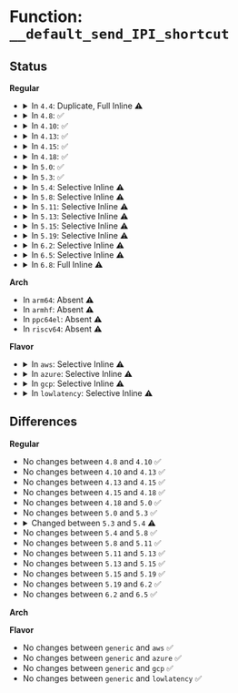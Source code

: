 # Function: <code>__default_send_IPI_shortcut</code>

## Status
<b>Regular</b>
<ul>
<li>
<details>
<summary>In <code>4.4</code>: Duplicate, Full Inline ⚠️</summary>

**Collision:** Static Duplication

**Inline:** Full

**Transformation:** False

**Instances:**

```
In arch/x86/kernel/apic/apic_flat_64.c (ffffffff8105a594)
Location: arch/x86/include/asm/ipi.h:61
Inline: True
```
```
In arch/x86/kernel/apic/probe_64.c (ffffffff8105a8d6)
Location: arch/x86/include/asm/ipi.h:61
Inline: True
Inline callers:
  - arch/x86/kernel/apic/probe_64.c:apic_send_IPI_self
```
</details>
</li>
<li>
<details>
<summary>In <code>4.8</code>: ✅</summary>

```c
void __default_send_IPI_shortcut(unsigned int shortcut, int vector, unsigned int dest);
```

**Collision:** Unique Global

**Inline:** No

**Transformation:** False

**Instances:**

```
In arch/x86/kernel/apic/ipi.c (ffffffff81054cd0)
Location: arch/x86/kernel/apic/ipi.c:20
Inline: False
Direct callers:
  - arch/x86/kernel/apic/probe_64.c:apic_send_IPI_self
```
**Symbols:**

```
ffffffff81054cd0-ffffffff81054d0b: __default_send_IPI_shortcut (STB_GLOBAL)
```
</details>
</li>
<li>
<details>
<summary>In <code>4.10</code>: ✅</summary>

```c
void __default_send_IPI_shortcut(unsigned int shortcut, int vector, unsigned int dest);
```

**Collision:** Unique Global

**Inline:** No

**Transformation:** False

**Instances:**

```
In arch/x86/kernel/apic/ipi.c (ffffffff81057a90)
Location: arch/x86/kernel/apic/ipi.c:20
Inline: False
Direct callers:
  - arch/x86/kernel/apic/probe_64.c:apic_send_IPI_self
```
**Symbols:**

```
ffffffff81057a90-ffffffff81057acb: __default_send_IPI_shortcut (STB_GLOBAL)
```
</details>
</li>
<li>
<details>
<summary>In <code>4.13</code>: ✅</summary>

```c
void __default_send_IPI_shortcut(unsigned int shortcut, int vector, unsigned int dest);
```

**Collision:** Unique Global

**Inline:** No

**Transformation:** False

**Instances:**

```
In arch/x86/kernel/apic/ipi.c (ffffffff81057210)
Location: arch/x86/kernel/apic/ipi.c:20
Inline: False
Direct callers:
  - arch/x86/kernel/apic/probe_64.c:apic_send_IPI_self
```
**Symbols:**

```
ffffffff81057210-ffffffff8105724b: __default_send_IPI_shortcut (STB_GLOBAL)
```
</details>
</li>
<li>
<details>
<summary>In <code>4.15</code>: ✅</summary>

```c
void __default_send_IPI_shortcut(unsigned int shortcut, int vector, unsigned int dest);
```

**Collision:** Unique Global

**Inline:** No

**Transformation:** False

**Instances:**

```
In arch/x86/kernel/apic/ipi.c (ffffffff8105aea0)
Location: arch/x86/kernel/apic/ipi.c:21
Inline: False
Direct callers:
  - arch/x86/kernel/apic/probe_64.c:apic_send_IPI_self
```
**Symbols:**

```
ffffffff8105aea0-ffffffff8105aedb: __default_send_IPI_shortcut (STB_GLOBAL)
```
</details>
</li>
<li>
<details>
<summary>In <code>4.18</code>: ✅</summary>

```c
void __default_send_IPI_shortcut(unsigned int shortcut, int vector, unsigned int dest);
```

**Collision:** Unique Global

**Inline:** No

**Transformation:** False

**Instances:**

```
In arch/x86/kernel/apic/ipi.c (ffffffff8105dea0)
Location: arch/x86/kernel/apic/ipi.c:21
Inline: False
Direct callers:
  - arch/x86/kernel/apic/probe_64.c:apic_send_IPI_self
```
**Symbols:**

```
ffffffff8105dea0-ffffffff8105dedb: __default_send_IPI_shortcut (STB_GLOBAL)
```
</details>
</li>
<li>
<details>
<summary>In <code>5.0</code>: ✅</summary>

```c
void __default_send_IPI_shortcut(unsigned int shortcut, int vector, unsigned int dest);
```

**Collision:** Unique Global

**Inline:** No

**Transformation:** False

**Instances:**

```
In arch/x86/kernel/apic/ipi.c (ffffffff81063b30)
Location: arch/x86/kernel/apic/ipi.c:21
Inline: False
Direct callers:
  - arch/x86/kernel/apic/probe_64.c:apic_send_IPI_self
```
**Symbols:**

```
ffffffff81063b30-ffffffff81063b6b: __default_send_IPI_shortcut (STB_GLOBAL)
```
</details>
</li>
<li>
<details>
<summary>In <code>5.3</code>: ✅</summary>

```c
void __default_send_IPI_shortcut(unsigned int shortcut, int vector, unsigned int dest);
```

**Collision:** Unique Global

**Inline:** No

**Transformation:** False

**Instances:**

```
In arch/x86/kernel/apic/ipi.c (ffffffff810671f0)
Location: arch/x86/kernel/apic/ipi.c:21
Inline: False
Direct callers:
  - arch/x86/kernel/apic/probe_64.c:apic_send_IPI_self
```
**Symbols:**

```
ffffffff810671f0-ffffffff8106722b: __default_send_IPI_shortcut (STB_GLOBAL)
```
</details>
</li>
<li>
<details>
<summary>In <code>5.4</code>: Selective Inline ⚠️</summary>

```c
void __default_send_IPI_shortcut(unsigned int shortcut, int vector);
```

**Collision:** Unique Global

**Inline:** Selective

**Transformation:** False

**Instances:**

```
In arch/x86/kernel/apic/ipi.c (ffffffff81067d45)
Location: arch/x86/kernel/apic/ipi.c:110
Inline: True
Inline callers:
  - arch/x86/kernel/apic/ipi.c:default_send_IPI_self
  - arch/x86/kernel/apic/ipi.c:default_send_IPI_all
  - arch/x86/kernel/apic/ipi.c:default_send_IPI_allbutself
```
**Symbols:**

```
ffffffff81067a30-ffffffff81067a74: __default_send_IPI_shortcut (STB_GLOBAL)
```
</details>
</li>
<li>
<details>
<summary>In <code>5.8</code>: Selective Inline ⚠️</summary>

```c
void __default_send_IPI_shortcut(unsigned int shortcut, int vector);
```

**Collision:** Unique Global

**Inline:** Selective

**Transformation:** False

**Instances:**

```
In arch/x86/kernel/apic/ipi.c (ffffffff8106ea95)
Location: arch/x86/kernel/apic/ipi.c:110
Inline: True
Inline callers:
  - arch/x86/kernel/apic/ipi.c:default_send_IPI_self
  - arch/x86/kernel/apic/ipi.c:default_send_IPI_all
  - arch/x86/kernel/apic/ipi.c:default_send_IPI_allbutself
```
**Symbols:**

```
ffffffff8106e780-ffffffff8106e7c7: __default_send_IPI_shortcut (STB_GLOBAL)
```
</details>
</li>
<li>
<details>
<summary>In <code>5.11</code>: Selective Inline ⚠️</summary>

```c
void __default_send_IPI_shortcut(unsigned int shortcut, int vector);
```

**Collision:** Unique Global

**Inline:** Selective

**Transformation:** False

**Instances:**

```
In arch/x86/kernel/apic/ipi.c (ffffffff8106ff15)
Location: arch/x86/kernel/apic/ipi.c:111
Inline: True
Inline callers:
  - arch/x86/kernel/apic/ipi.c:default_send_IPI_self
  - arch/x86/kernel/apic/ipi.c:default_send_IPI_all
  - arch/x86/kernel/apic/ipi.c:default_send_IPI_allbutself
```
**Symbols:**

```
ffffffff8106fc00-ffffffff8106fc47: __default_send_IPI_shortcut (STB_GLOBAL)
```
</details>
</li>
<li>
<details>
<summary>In <code>5.13</code>: Selective Inline ⚠️</summary>

```c
void __default_send_IPI_shortcut(unsigned int shortcut, int vector);
```

**Collision:** Unique Global

**Inline:** Selective

**Transformation:** False

**Instances:**

```
In arch/x86/kernel/apic/ipi.c (ffffffff81070a65)
Location: arch/x86/kernel/apic/ipi.c:111
Inline: True
Inline callers:
  - arch/x86/kernel/apic/ipi.c:default_send_IPI_self
  - arch/x86/kernel/apic/ipi.c:default_send_IPI_all
  - arch/x86/kernel/apic/ipi.c:default_send_IPI_allbutself
```
**Symbols:**

```
ffffffff81070730-ffffffff8107077b: __default_send_IPI_shortcut (STB_GLOBAL)
```
</details>
</li>
<li>
<details>
<summary>In <code>5.15</code>: Selective Inline ⚠️</summary>

```c
void __default_send_IPI_shortcut(unsigned int shortcut, int vector);
```

**Collision:** Unique Global

**Inline:** Selective

**Transformation:** False

**Instances:**

```
In arch/x86/kernel/apic/ipi.c (ffffffff8107c6e5)
Location: arch/x86/kernel/apic/ipi.c:111
Inline: True
Inline callers:
  - arch/x86/kernel/apic/ipi.c:default_send_IPI_self
  - arch/x86/kernel/apic/ipi.c:default_send_IPI_all
  - arch/x86/kernel/apic/ipi.c:default_send_IPI_allbutself
```
**Symbols:**

```
ffffffff8107c300-ffffffff8107c34b: __default_send_IPI_shortcut (STB_GLOBAL)
```
</details>
</li>
<li>
<details>
<summary>In <code>5.19</code>: Selective Inline ⚠️</summary>

```c
void __default_send_IPI_shortcut(unsigned int shortcut, int vector);
```

**Collision:** Unique Global

**Inline:** Selective

**Transformation:** False

**Instances:**

```
In arch/x86/kernel/apic/ipi.c (ffffffff8108baa5)
Location: arch/x86/kernel/apic/ipi.c:111
Inline: True
Inline callers:
  - arch/x86/kernel/apic/ipi.c:default_send_IPI_self
  - arch/x86/kernel/apic/ipi.c:default_send_IPI_all
  - arch/x86/kernel/apic/ipi.c:default_send_IPI_allbutself
```
**Symbols:**

```
ffffffff8108b6a0-ffffffff8108b6f5: __default_send_IPI_shortcut (STB_GLOBAL)
```
</details>
</li>
<li>
<details>
<summary>In <code>6.2</code>: Selective Inline ⚠️</summary>

```c
void __default_send_IPI_shortcut(unsigned int shortcut, int vector);
```

**Collision:** Unique Global

**Inline:** Selective

**Transformation:** False

**Instances:**

```
In arch/x86/kernel/apic/ipi.c (ffffffff8109ff25)
Location: arch/x86/kernel/apic/ipi.c:111
Inline: True
Inline callers:
  - arch/x86/kernel/apic/ipi.c:default_send_IPI_self
  - arch/x86/kernel/apic/ipi.c:default_send_IPI_all
  - arch/x86/kernel/apic/ipi.c:default_send_IPI_allbutself
```
**Symbols:**

```
ffffffff8109fa90-ffffffff8109fae5: __default_send_IPI_shortcut (STB_GLOBAL)
```
</details>
</li>
<li>
<details>
<summary>In <code>6.5</code>: Selective Inline ⚠️</summary>

```c
void __default_send_IPI_shortcut(unsigned int shortcut, int vector);
```

**Collision:** Unique Global

**Inline:** Selective

**Transformation:** False

**Instances:**

```
In arch/x86/kernel/apic/ipi.c (ffffffff810a2ea5)
Location: arch/x86/kernel/apic/ipi.c:111
Inline: True
Inline callers:
  - arch/x86/kernel/apic/ipi.c:default_send_IPI_self
  - arch/x86/kernel/apic/ipi.c:default_send_IPI_all
  - arch/x86/kernel/apic/ipi.c:default_send_IPI_allbutself
```
**Symbols:**

```
ffffffff810a2a20-ffffffff810a2a75: __default_send_IPI_shortcut (STB_GLOBAL)
```
</details>
</li>
<li>
<details>
<summary>In <code>6.8</code>: Full Inline ⚠️</summary>

**Collision:** Unique Static

**Inline:** Full

**Transformation:** False

**Instances:**

```
In arch/x86/kernel/apic/ipi.c (ffffffff810a9dc5)
Location: arch/x86/kernel/apic/ipi.c:152
Inline: True
Inline callers:
  - arch/x86/kernel/apic/ipi.c:default_send_IPI_self
  - arch/x86/kernel/apic/ipi.c:default_send_IPI_all
  - arch/x86/kernel/apic/ipi.c:default_send_IPI_allbutself
```
</details>
</li>
</ul>
<b>Arch</b>
<ul>
<li>
In <code>arm64</code>: Absent ⚠️
</li>
<li>
In <code>armhf</code>: Absent ⚠️
</li>
<li>
In <code>ppc64el</code>: Absent ⚠️
</li>
<li>
In <code>riscv64</code>: Absent ⚠️
</li>
</ul>
<b>Flavor</b>
<ul>
<li>
<details>
<summary>In <code>aws</code>: Selective Inline ⚠️</summary>

```c
void __default_send_IPI_shortcut(unsigned int shortcut, int vector);
```

**Collision:** Unique Global

**Inline:** Selective

**Transformation:** False

**Instances:**

```
In arch/x86/kernel/apic/ipi.c (ffffffff81067835)
Location: arch/x86/kernel/apic/ipi.c:110
Inline: True
Inline callers:
  - arch/x86/kernel/apic/ipi.c:default_send_IPI_self
  - arch/x86/kernel/apic/ipi.c:default_send_IPI_all
  - arch/x86/kernel/apic/ipi.c:default_send_IPI_allbutself
```
**Symbols:**

```
ffffffff81067520-ffffffff81067564: __default_send_IPI_shortcut (STB_GLOBAL)
```
</details>
</li>
<li>
<details>
<summary>In <code>azure</code>: Selective Inline ⚠️</summary>

```c
void __default_send_IPI_shortcut(unsigned int shortcut, int vector);
```

**Collision:** Unique Global

**Inline:** Selective

**Transformation:** False

**Instances:**

```
In arch/x86/kernel/apic/ipi.c (ffffffff81057ba5)
Location: arch/x86/kernel/apic/ipi.c:110
Inline: True
Inline callers:
  - arch/x86/kernel/apic/ipi.c:default_send_IPI_self
  - arch/x86/kernel/apic/ipi.c:default_send_IPI_all
  - arch/x86/kernel/apic/ipi.c:default_send_IPI_allbutself
```
**Symbols:**

```
ffffffff810578e0-ffffffff81057924: __default_send_IPI_shortcut (STB_GLOBAL)
```
</details>
</li>
<li>
<details>
<summary>In <code>gcp</code>: Selective Inline ⚠️</summary>

```c
void __default_send_IPI_shortcut(unsigned int shortcut, int vector);
```

**Collision:** Unique Global

**Inline:** Selective

**Transformation:** False

**Instances:**

```
In arch/x86/kernel/apic/ipi.c (ffffffff81067ce5)
Location: arch/x86/kernel/apic/ipi.c:110
Inline: True
Inline callers:
  - arch/x86/kernel/apic/ipi.c:default_send_IPI_self
  - arch/x86/kernel/apic/ipi.c:default_send_IPI_all
  - arch/x86/kernel/apic/ipi.c:default_send_IPI_allbutself
```
**Symbols:**

```
ffffffff810679d0-ffffffff81067a14: __default_send_IPI_shortcut (STB_GLOBAL)
```
</details>
</li>
<li>
<details>
<summary>In <code>lowlatency</code>: Selective Inline ⚠️</summary>

```c
void __default_send_IPI_shortcut(unsigned int shortcut, int vector);
```

**Collision:** Unique Global

**Inline:** Selective

**Transformation:** False

**Instances:**

```
In arch/x86/kernel/apic/ipi.c (ffffffff810692c5)
Location: arch/x86/kernel/apic/ipi.c:110
Inline: True
Inline callers:
  - arch/x86/kernel/apic/ipi.c:default_send_IPI_self
  - arch/x86/kernel/apic/ipi.c:default_send_IPI_all
  - arch/x86/kernel/apic/ipi.c:default_send_IPI_allbutself
```
**Symbols:**

```
ffffffff81068fb0-ffffffff81068ff4: __default_send_IPI_shortcut (STB_GLOBAL)
```
</details>
</li>
</ul>

## Differences
<b>Regular</b>
<ul>
<li>
No changes between <code>4.8</code> and <code>4.10</code> ✅
</li>
<li>
No changes between <code>4.10</code> and <code>4.13</code> ✅
</li>
<li>
No changes between <code>4.13</code> and <code>4.15</code> ✅
</li>
<li>
No changes between <code>4.15</code> and <code>4.18</code> ✅
</li>
<li>
No changes between <code>4.18</code> and <code>5.0</code> ✅
</li>
<li>
No changes between <code>5.0</code> and <code>5.3</code> ✅
</li>
<li>
<details>
<summary>Changed between <code>5.3</code> and <code>5.4</code> ⚠️</summary>
<ul>
<li>
<b>Param removed. </b>
<code>unsigned int dest</code>
</li>
</ul>
</details>
</li>
<li>
No changes between <code>5.4</code> and <code>5.8</code> ✅
</li>
<li>
No changes between <code>5.8</code> and <code>5.11</code> ✅
</li>
<li>
No changes between <code>5.11</code> and <code>5.13</code> ✅
</li>
<li>
No changes between <code>5.13</code> and <code>5.15</code> ✅
</li>
<li>
No changes between <code>5.15</code> and <code>5.19</code> ✅
</li>
<li>
No changes between <code>5.19</code> and <code>6.2</code> ✅
</li>
<li>
No changes between <code>6.2</code> and <code>6.5</code> ✅
</li>
</ul>
<b>Arch</b>
<ul>
</ul>
<b>Flavor</b>
<ul>
<li>
No changes between <code>generic</code> and <code>aws</code> ✅
</li>
<li>
No changes between <code>generic</code> and <code>azure</code> ✅
</li>
<li>
No changes between <code>generic</code> and <code>gcp</code> ✅
</li>
<li>
No changes between <code>generic</code> and <code>lowlatency</code> ✅
</li>
</ul>
